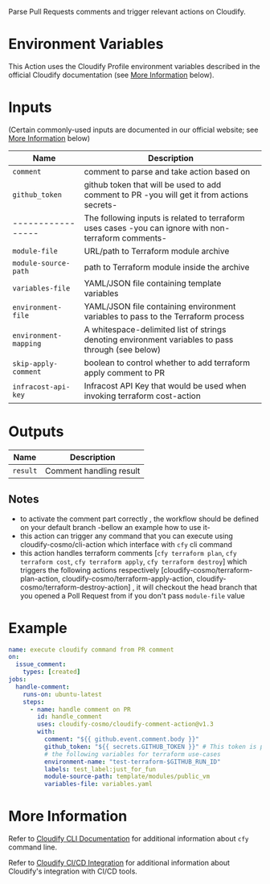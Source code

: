 Parse Pull Requests comments and trigger relevant actions on Cloudify.

# Environment Variables

This Action uses the Cloudify Profile environment variables described in the official
Cloudify documentation (see [More Information](#more-information) below).

# Inputs

(Certain commonly-used inputs are documented in our official website; see [More Information](#more-information) below)

| Name | Description
|------|------------
| `comment` | comment to parse and take action based on
| `github_token` | github token that will be used to add comment to PR -you will get it from actions secrets-
| -----------------| The following inputs is related to terraform uses cases -you can ignore with non-terraform comments-
| `module-file` | URL/path to Terraform module archive
| `module-source-path` | path to Terraform module inside the archive
| `variables-file` | YAML/JSON file containing template variables
| `environment-file` | YAML/JSON file containing environment variables to pass to the Terraform process
| `environment-mapping` | A whitespace-delimited list of strings denoting environment variables to pass through (see below)
| `skip-apply-comment` |  boolean to control whether to add terraform apply comment to PR
| `infracost-api-key` |  Infracost API Key that would be used when invoking terraform cost-action

# Outputs

| Name | Description
|------|------------
| `result` | Comment handling result

## Notes

* to activate the comment part correctly , the workflow should be defined on your default branch -bellow an example how to use it-
* this action can trigger any command that you can execute using cloudify-cosmo/cli-action which interface with `cfy` cli command
* this action handles terraform comments [`cfy terraform plan`, `cfy terraform cost`, `cfy terraform apply`, `cfy terraform destroy`] which triggers the following actions respectively [cloudify-cosmo/terraform-plan-action, cloudify-cosmo/terraform-apply-action, cloudify-cosmo/terraform-destroy-action] , it will checkout the head branch that you opened a Poll Request from if you don't pass `module-file` value

# Example

```yaml
name: execute cloudify command from PR comment
on:
  issue_comment:
    types: [created]
jobs:
  handle-comment:
    runs-on: ubuntu-latest
    steps:
      - name: handle comment on PR
        id: handle_comment
        uses: cloudify-cosmo/cloudify-comment-action@v1.3
        with:
          comment: "${{ github.event.comment.body }}"
          github_token: "${{ secrets.GITHUB_TOKEN }}" # This token is provided by Actions, you do not need to create your own token
          # the following variables for terraform use-cases
          environment-name: "test-terraform-$GITHUB_RUN_ID"
          labels: test_label:just_for_fun
          module-source-path: template/modules/public_vm
          variables-file: variables.yaml
```

# More Information

Refer to [Cloudify CLI Documentation](https://docs.cloudify.co/latest/cli/) for additional information about `cfy` command line.

Refer to [Cloudify CI/CD Integration](https://docs.cloudify.co/latest/working_with/integration/) for additional information about
Cloudify's integration with CI/CD tools.
